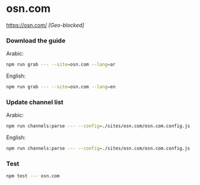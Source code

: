 # osn.com

https://osn.com/ _[Geo-blocked]_

### Download the guide

Arabic:

```sh
npm run grab --- --site=osn.com --lang=ar
```

English:

```sh
npm run grab --- --site=osn.com --lang=en
```

### Update channel list

Arabic:

```sh
npm run channels:parse --- --config=./sites/osn.com/osn.com.config.js --output=./sites/osn.com/osn.com_ar.channels.xml --set=lang:ar
```

English:

```sh
npm run channels:parse --- --config=./sites/osn.com/osn.com.config.js --output=./sites/osn.com/osn.com_en.channels.xml --set=lang:en
```

### Test

```sh
npm test --- osn.com
```
